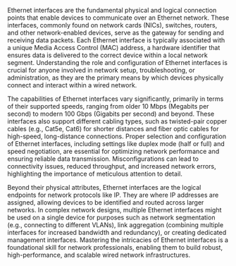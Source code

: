 Ethernet interfaces are the fundamental physical and logical connection points that enable devices to communicate over an Ethernet network. These interfaces, commonly found on network cards (NICs), switches, routers, and other network-enabled devices, serve as the gateway for sending and receiving data packets. Each Ethernet interface is typically associated with a unique Media Access Control (MAC) address, a hardware identifier that ensures data is delivered to the correct device within a local network segment. Understanding the role and configuration of Ethernet interfaces is crucial for anyone involved in network setup, troubleshooting, or administration, as they are the primary means by which devices physically connect and interact within a wired network.

The capabilities of Ethernet interfaces vary significantly, primarily in terms of their supported speeds, ranging from older 10 Mbps (Megabits per second) to modern 100 Gbps (Gigabits per second) and beyond. These interfaces also support different cabling types, such as twisted-pair copper cables (e.g., Cat5e, Cat6) for shorter distances and fiber optic cables for high-speed, long-distance connections. Proper selection and configuration of Ethernet interfaces, including settings like duplex mode (half or full) and speed negotiation, are essential for optimizing network performance and ensuring reliable data transmission. Misconfigurations can lead to connectivity issues, reduced throughput, and increased network errors, highlighting the importance of meticulous attention to detail.

Beyond their physical attributes, Ethernet interfaces are the logical endpoints for network protocols like IP. They are where IP addresses are assigned, allowing devices to be identified and routed across larger networks. In complex network designs, multiple Ethernet interfaces might be used on a single device for purposes such as network segmentation (e.g., connecting to different VLANs), link aggregation (combining multiple interfaces for increased bandwidth and redundancy), or creating dedicated management interfaces. Mastering the intricacies of Ethernet interfaces is a foundational skill for network professionals, enabling them to build robust, high-performance, and scalable wired network infrastructures.